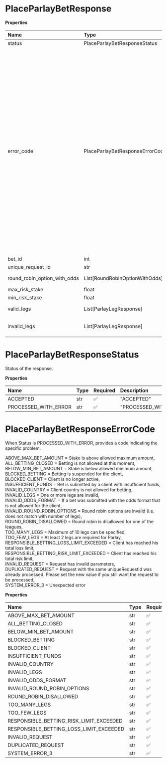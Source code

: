# PlaceParlayBetResponse

**Properties**

| Name                         | Type                            | Required | Description                                                                                                                                                                                                                                                                                                                                                                                                                                                                                                                                                                                                                                                                                                                                                                                                                                                                                                                                                                                                                                                                                                                                                                                                                                                                                                                                                                                       |
| :--------------------------- | :------------------------------ | :------- | :------------------------------------------------------------------------------------------------------------------------------------------------------------------------------------------------------------------------------------------------------------------------------------------------------------------------------------------------------------------------------------------------------------------------------------------------------------------------------------------------------------------------------------------------------------------------------------------------------------------------------------------------------------------------------------------------------------------------------------------------------------------------------------------------------------------------------------------------------------------------------------------------------------------------------------------------------------------------------------------------------------------------------------------------------------------------------------------------------------------------------------------------------------------------------------------------------------------------------------------------------------------------------------------------------------------------------------------------------------------------------------------------ |
| status                       | PlaceParlayBetResponseStatus    | ❌       | Status of the response.                                                                                                                                                                                                                                                                                                                                                                                                                                                                                                                                                                                                                                                                                                                                                                                                                                                                                                                                                                                                                                                                                                                                                                                                                                                                                                                                                                           |
| error_code                   | PlaceParlayBetResponseErrorCode | ❌       | When Status is PROCESSED_WITH_ERROR, provides a code indicating the specific problem. ABOVE_MAX_BET_AMOUNT = Stake is above allowed maximum amount, ALL_BETTING_CLOSED = Betting is not allowed at this moment, BELOW_MIN_BET_AMOUNT = Stake is below allowed minimum amount, BLOCKED_BETTING = Betting is suspended for the client, BLOCKED_CLIENT = Client is no longer active, INSUFFICIENT_FUNDS = Bet is submitted by a client with insufficient funds, INVALID_COUNTRY = Client country is not allowed for betting, INVALID_LEGS = One or more legs are invalid, INVALID_ODDS_FORMAT = If a bet was submitted with the odds format that is not allowed for the client, INVALID_ROUND_ROBIN_OPTIONS = Round robin options are invalid (i.e. does not match with number of legs), ROUND_ROBIN_DISALLOWED = Round robin is disallowed for one of the leagues, TOO_MANY_LEGS = Maximum of 10 legs can be specified, TOO_FEW_LEGS = At least 2 legs are required for Parlay, RESPONSIBLE_BETTING_LOSS_LIMIT_EXCEEDED = Client has reached his total loss limit, RESPONSIBLE_BETTING_RISK_LIMIT_EXCEEDED = Client has reached his total risk limit, INVALID_REQUEST = Request has invalid parameters, DUPLICATED_REQUEST = Request with the same uniqueRequestId was already processed. Please set the new value if you still want the request to be processed, SYSTEM_ERROR_3 = Unexpected error |
| bet_id                       | int                             | ❌       | Id of a newly created bet.                                                                                                                                                                                                                                                                                                                                                                                                                                                                                                                                                                                                                                                                                                                                                                                                                                                                                                                                                                                                                                                                                                                                                                                                                                                                                                                                                                        |
| unique_request_id            | str                             | ❌       | Unique identifier provided in the request.                                                                                                                                                                                                                                                                                                                                                                                                                                                                                                                                                                                                                                                                                                                                                                                                                                                                                                                                                                                                                                                                                                                                                                                                                                                                                                                                                        |
| round_robin_option_with_odds | List[RoundRobinOptionWithOdds]  | ❌       | Provides array with all acceptable Round Robin options with parlay odds for that option.                                                                                                                                                                                                                                                                                                                                                                                                                                                                                                                                                                                                                                                                                                                                                                                                                                                                                                                                                                                                                                                                                                                                                                                                                                                                                                          |
| max_risk_stake               | float                           | ❌       | Maximum stake amount                                                                                                                                                                                                                                                                                                                                                                                                                                                                                                                                                                                                                                                                                                                                                                                                                                                                                                                                                                                                                                                                                                                                                                                                                                                                                                                                                                              |
| min_risk_stake               | float                           | ❌       | Minimum stake amount                                                                                                                                                                                                                                                                                                                                                                                                                                                                                                                                                                                                                                                                                                                                                                                                                                                                                                                                                                                                                                                                                                                                                                                                                                                                                                                                                                              |
| valid_legs                   | List[ParlayLegResponse]         | ❌       | Collection of valid legs (format described below). Can be empty if no valid legs found.                                                                                                                                                                                                                                                                                                                                                                                                                                                                                                                                                                                                                                                                                                                                                                                                                                                                                                                                                                                                                                                                                                                                                                                                                                                                                                           |
| invalid_legs                 | List[ParlayLegResponse]         | ❌       | The collection of legs that resulted in error (format described below). Can be empty if no invalid legs found.                                                                                                                                                                                                                                                                                                                                                                                                                                                                                                                                                                                                                                                                                                                                                                                                                                                                                                                                                                                                                                                                                                                                                                                                                                                                                    |

# PlaceParlayBetResponseStatus

Status of the response.

**Properties**

| Name                 | Type | Required | Description            |
| :------------------- | :--- | :------- | :--------------------- |
| ACCEPTED             | str  | ✅       | "ACCEPTED"             |
| PROCESSED_WITH_ERROR | str  | ✅       | "PROCESSED_WITH_ERROR" |

# PlaceParlayBetResponseErrorCode

When Status is PROCESSED_WITH_ERROR, provides a code indicating the specific problem.

ABOVE_MAX_BET_AMOUNT = Stake is above allowed maximum amount,  
ALL_BETTING_CLOSED = Betting is not allowed at this moment,  
BELOW_MIN_BET_AMOUNT = Stake is below allowed minimum amount,  
BLOCKED_BETTING = Betting is suspended for the client,  
BLOCKED_CLIENT = Client is no longer active,  
INSUFFICIENT_FUNDS = Bet is submitted by a client with insufficient funds,  
INVALID_COUNTRY = Client country is not allowed for betting,  
INVALID_LEGS = One or more legs are invalid,  
INVALID_ODDS_FORMAT = If a bet was submitted with the odds format that is not allowed for the client,  
INVALID_ROUND_ROBIN_OPTIONS = Round robin options are invalid (i.e. does not match with number of legs),  
ROUND_ROBIN_DISALLOWED = Round robin is disallowed for one of the leagues,  
TOO_MANY_LEGS = Maximum of 10 legs can be specified,  
TOO_FEW_LEGS = At least 2 legs are required for Parlay,  
RESPONSIBLE_BETTING_LOSS_LIMIT_EXCEEDED = Client has reached his total loss limit,  
RESPONSIBLE_BETTING_RISK_LIMIT_EXCEEDED = Client has reached his total risk limit,  
INVALID_REQUEST = Request has invalid parameters,  
DUPLICATED_REQUEST = Request with the same uniqueRequestId was already processed. Please set the new value if you still want the request to be processed,  
SYSTEM_ERROR_3 = Unexpected error

**Properties**

| Name                                    | Type | Required | Description                               |
| :-------------------------------------- | :--- | :------- | :---------------------------------------- |
| ABOVE_MAX_BET_AMOUNT                    | str  | ✅       | "ABOVE_MAX_BET_AMOUNT"                    |
| ALL_BETTING_CLOSED                      | str  | ✅       | "ALL_BETTING_CLOSED"                      |
| BELOW_MIN_BET_AMOUNT                    | str  | ✅       | "BELOW_MIN_BET_AMOUNT"                    |
| BLOCKED_BETTING                         | str  | ✅       | "BLOCKED_BETTING"                         |
| BLOCKED_CLIENT                          | str  | ✅       | "BLOCKED_CLIENT"                          |
| INSUFFICIENT_FUNDS                      | str  | ✅       | "INSUFFICIENT_FUNDS"                      |
| INVALID_COUNTRY                         | str  | ✅       | "INVALID_COUNTRY"                         |
| INVALID_LEGS                            | str  | ✅       | "INVALID_LEGS"                            |
| INVALID_ODDS_FORMAT                     | str  | ✅       | "INVALID_ODDS_FORMAT"                     |
| INVALID_ROUND_ROBIN_OPTIONS             | str  | ✅       | "INVALID_ROUND_ROBIN_OPTIONS"             |
| ROUND_ROBIN_DISALLOWED                  | str  | ✅       | "ROUND_ROBIN_DISALLOWED"                  |
| TOO_MANY_LEGS                           | str  | ✅       | "TOO_MANY_LEGS"                           |
| TOO_FEW_LEGS                            | str  | ✅       | "TOO_FEW_LEGS"                            |
| RESPONSIBLE_BETTING_RISK_LIMIT_EXCEEDED | str  | ✅       | "RESPONSIBLE_BETTING_RISK_LIMIT_EXCEEDED" |
| RESPONSIBLE_BETTING_LOSS_LIMIT_EXCEEDED | str  | ✅       | "RESPONSIBLE_BETTING_LOSS_LIMIT_EXCEEDED" |
| INVALID_REQUEST                         | str  | ✅       | "INVALID_REQUEST"                         |
| DUPLICATED_REQUEST                      | str  | ✅       | "DUPLICATED_REQUEST"                      |
| SYSTEM_ERROR_3                          | str  | ✅       | "SYSTEM_ERROR_3"                          |

<!-- This file was generated by liblab | https://liblab.com/ -->
